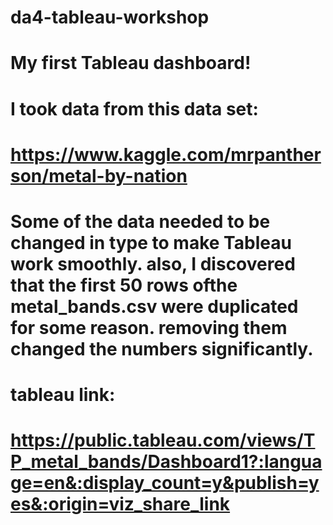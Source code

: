# da4-tableau-workshop

# My first Tableau dashboard! 

# I took data from this data set:
# https://www.kaggle.com/mrpantherson/metal-by-nation

# Some of the data needed to be changed in type to make Tableau work smoothly.  also, I discovered that the first 50 rows ofthe metal_bands.csv were duplicated for some reason. removing them changed the numbers significantly. 

# tableau link:
# https://public.tableau.com/views/TP_metal_bands/Dashboard1?:language=en&:display_count=y&publish=yes&:origin=viz_share_link